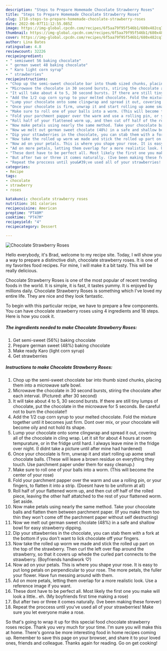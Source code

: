 ```yaml
---
description: "Steps to Prepare Homemade Chocolate Strawberry Roses"
title: "Steps to Prepare Homemade Chocolate Strawberry Roses"
slug: 1718-steps-to-prepare-homemade-chocolate-strawberry-roses
date: 2022-06-07T11:12:55.085Z
image: https://img-global.cpcdn.com/recipes/6f5aa79f95f546b1/680x482cq70/chocolate-strawberry-roses-recipe-main-photo.jpg
thumbnail: https://img-global.cpcdn.com/recipes/6f5aa79f95f546b1/680x482cq70/chocolate-strawberry-roses-recipe-main-photo.jpg
cover: https://img-global.cpcdn.com/recipes/6f5aa79f95f546b1/680x482cq70/chocolate-strawberry-roses-recipe-main-photo.jpg
author: Lina Bates
ratingvalue: 4.8
reviewcount: 32226
recipeingredient:
- " semisweet 56 baking chocolate"
- " german sweet 48 baking chocolate"
- " Karo light corn syrup"
- " strawberries"
recipeinstructions:
- "Chop up the semi-sweet chocolate bar into thumb sized chunks, placing them into a microwave safe bowl."
- "Microwave the chocolate in 30 second bursts, stiring the chocolate after each interval. (Pictured: after 30 second)"
- "It will take about 4 to 5, 30 second bursts. If there are still tiny lumps of chocolate, put the chocolate in the microwave for 5 seconds. Be careful not to burn the chocolate!!"
- "Add the 1/2 cup corn syrup to your melted chocolate. Fold the mixture together until it becomes just firm. Dont over mix, or your chocolate will become oily and not hold its shape."
- "Lump your chocolate onto some clingwrap and spread it out, covering all of the chocolate in cling wrap. Let it sit for about 4 hours at room tempurature, or in the fridge until hard.  I always leave mine in the fridge over night. (I didnt take a picture until after mine had hardened)"
- "Once your chocolate is firm, unwrap it and start rolling up aome small chocolate balls. (These will leave a brown residue on everything they touch. Use parchment paper under them for easy cleanup.)"
- "Make sure to roll one of your balls into a worm. (This will become the center of your rose)"
- "Fold your parchment papper over the warm and use a rolling pin, or your fingers, to flatten it into a strip. (Doesnt have to be uniform at all)"
- "Roll half of your flattened worm up, and then cut off half of the rolled piece, leaving the other half attatched to the rest of your flattened worm. Set aside."
- "Now make petals using nearly the same method. Take your chocolate balls and flatten them between parchment paper. (If you make them too thin they won&#39;t come off the parchment paper without self destructing)"
- "Now we melt out german sweet chcolate (48%) in a safe and shallow bowl for easy strawberry dipping."
- "Dip your sttawberries in the chocolate, you can stab them with a fork at the bottom if you don&#39;t want to lick chocolate off your fingers."
- "Now take the rolled up worm we made and stick the rolled up part on the top of the strawberry. Then curl the left over flap around the strawberry, so that it covers up whede the curled part connects to the strawberry. (Boyfriends handiwork ♡)"
- "Now ad on your petals. This is where you shape your rose. It is easy to put long petals on perpendicular to your rose. The more petals, the fuller your flower. Have fun messing around with them."
- "Ad on more petals, letting them overlap for a more realistic look. Use a reference image if you want."
- "These dont have to be perfect all. Most likely the first one you make will look a little.. eh. (My boyfriends first time making a rose)"
- "But after two or three it comes naturally. (Ive been making these forever)"
- "Repeat the proccess until you&#39;ve used all of your strawberries! Make sure you let everyone make a rose."
categories:
- Recipe
tags:
- chocolate
- strawberry
- roses

katakunci: chocolate strawberry roses 
nutrition: 161 calories
recipecuisine: American
preptime: "PT40M"
cooktime: "PT47M"
recipeyield: "4"
recipecategory: Dessert

---
```



![Chocolate Strawberry Roses](https://img-global.cpcdn.com/recipes/6f5aa79f95f546b1/680x482cq70/chocolate-strawberry-roses-recipe-main-photo.jpg)

Hello everybody, it's Brad, welcome to my recipe site. Today, I will show you a way to prepare a distinctive dish, chocolate strawberry roses. It is one of my favorites food recipes. For mine, I will make it a bit tasty. This will be really delicious.



Chocolate Strawberry Roses is one of the most popular of recent trending foods in the world. It is simple, it is fast, it tastes yummy. It is enjoyed by millions daily. Chocolate Strawberry Roses is something which I've loved my entire life. They are nice and they look fantastic.


To begin with this particular recipe, we have to prepare a few components. You can have chocolate strawberry roses using 4 ingredients and 18 steps. Here is how you cook it.

<!--inarticleads1-->

##### The ingredients needed to make Chocolate Strawberry Roses:

1. Get  semi-sweet (56%) baking chocolate
1. Prepare  german sweet (48%) baking chocolate
1. Make ready  Karo (light corn syrup)
1. Get  strawberries




<!--inarticleads2-->

##### Instructions to make Chocolate Strawberry Roses:

1. Chop up the semi-sweet chocolate bar into thumb sized chunks, placing them into a microwave safe bowl.
1. Microwave the chocolate in 30 second bursts, stiring the chocolate after each interval. (Pictured: after 30 second)
1. It will take about 4 to 5, 30 second bursts. If there are still tiny lumps of chocolate, put the chocolate in the microwave for 5 seconds. Be careful not to burn the chocolate!!
1. Add the 1/2 cup corn syrup to your melted chocolate. Fold the mixture together until it becomes just firm. Dont over mix, or your chocolate will become oily and not hold its shape.
1. Lump your chocolate onto some clingwrap and spread it out, covering all of the chocolate in cling wrap. Let it sit for about 4 hours at room tempurature, or in the fridge until hard.  I always leave mine in the fridge over night. (I didnt take a picture until after mine had hardened)
1. Once your chocolate is firm, unwrap it and start rolling up aome small chocolate balls. (These will leave a brown residue on everything they touch. Use parchment paper under them for easy cleanup.)
1. Make sure to roll one of your balls into a worm. (This will become the center of your rose)
1. Fold your parchment papper over the warm and use a rolling pin, or your fingers, to flatten it into a strip. (Doesnt have to be uniform at all)
1. Roll half of your flattened worm up, and then cut off half of the rolled piece, leaving the other half attatched to the rest of your flattened worm. Set aside.
1. Now make petals using nearly the same method. Take your chocolate balls and flatten them between parchment paper. (If you make them too thin they won&#39;t come off the parchment paper without self destructing)
1. Now we melt out german sweet chcolate (48%) in a safe and shallow bowl for easy strawberry dipping.
1. Dip your sttawberries in the chocolate, you can stab them with a fork at the bottom if you don&#39;t want to lick chocolate off your fingers.
1. Now take the rolled up worm we made and stick the rolled up part on the top of the strawberry. Then curl the left over flap around the strawberry, so that it covers up whede the curled part connects to the strawberry. (Boyfriends handiwork ♡)
1. Now ad on your petals. This is where you shape your rose. It is easy to put long petals on perpendicular to your rose. The more petals, the fuller your flower. Have fun messing around with them.
1. Ad on more petals, letting them overlap for a more realistic look. Use a reference image if you want.
1. These dont have to be perfect all. Most likely the first one you make will look a little.. eh. (My boyfriends first time making a rose)
1. But after two or three it comes naturally. (Ive been making these forever)
1. Repeat the proccess until you&#39;ve used all of your strawberries! Make sure you let everyone make a rose.




So that's going to wrap it up for this special food chocolate strawberry roses recipe. Thank you very much for your time. I'm sure you will make this at home. There's gonna be more interesting food in home recipes coming up. Remember to save this page on your browser, and share it to your loved ones, friends and colleague. Thanks again for reading. Go on get cooking!

